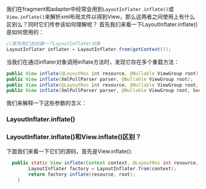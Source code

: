 我们在fragment和adapter中经常会用到`LayoutInflater.inflate()`或`View.inflate()`来解析xml布局文件以得到View，那么这两者之间使用上有什么区别么？同时它们传参该如何理解呢？
首先我们来看一下LayoutInflater.inflate()是如何使用的：
```java
//首先我们会创建一个LayoutInflater对象
LayoutInflater inflater = LayoutInflater.from(getContext());
```
当我们在通过inflater对象调用inflate方法时，发现它存在多个重载方法：
```java
public View inflate(@LayoutRes int resource, @Nullable ViewGroup root);
public View inflate(XmlPullParser parser, @Nullable ViewGroup root);
public View inflate(@LayoutRes int resource, @Nullable ViewGroup root, boolean attachToRoot);
public View inflate(XmlPullParser parser, @Nullable ViewGroup root, boolean attachToRoot);
```
我们来解释一下这些参数的含义：


### LayoutInflater.inflate()


### LayoutInflater.inflate()和View.inflate()区别？
下面我们来看一下它们的源码，首先是View.inflate():
```java
  public static View inflate(Context context, @LayoutRes int resource, ViewGroup root) {
        LayoutInflater factory = LayoutInflater.from(context);
        return factory.inflate(resource, root);
    }
```




